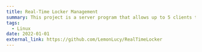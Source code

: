 ```yaml
---
title: Real-Time Locker Management
summary: This project is a server program that allows up to 5 clients to simultaneously manage lockers. A total of 10 lockers are available, with each locker capable of storing up to 5 items. Clients can protect their lockers with passwords and have the ability to add or remove items, reset passwords, and manage locker information. The project was developed independently and includes the following key components are server development (socket creation, client management, and handling multiple connections), locker management (initialization, item management, password setting, and client information), and client-server communication (protocol design, request handling, and debugging). Notable features include password protection, item management using a doubly linked list, and multi-client support through threading. The project leverages internet sockets for reliable communication and scalability, enabling future expansion to distributed systems and cloud environments.
tags:
  - Linux
date: 2022-01-01
external_link: https://github.com/LemonLucy/RealTimeLocker
---
```

